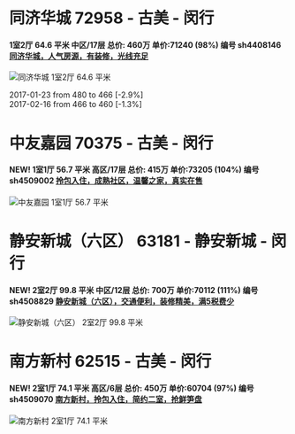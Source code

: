 # 同济华城 72958 - 古美 - 闵行

#### 1室2厅 64.6 平米 中区/17层 总价: 460万 单价:71240 (98%) 编号 sh4408146 [同济华城，人气房源，有装修，光线充足](https://href.li/?http://sh.lianjia.com/ershoufang/sh4408146.html)

![同济华城 1室2厅 64.6 平米](http://cdn1.dooioo.com/fetch/vp/fy/gi/20161124/e502161b-dbcd-4144-acf8-efa4b43aba35.jpg_200x150.jpg)

2017-01-23 from 480 to 466 [-2.9%]<br />2017-02-16 from 466 to 460 [-1.3%]

    


# 中友嘉园 70375 - 古美 - 闵行

#### NEW! 1室1厅 56.7 平米 高区/17层 总价: 415万 单价:73205 (104%) 编号 sh4509002 [拎包入住，成熟社区，温馨之家，真实在售](https://href.li/?http://sh.lianjia.com/ershoufang/sh4509002.html)

![中友嘉园 1室1厅 56.7 平米](http://cdn7.dooioo.com/static/img/new-version/default_block.png)

    


# 静安新城（六区） 63181 - 静安新城 - 闵行

#### NEW! 2室2厅 99.8 平米 中区/12层 总价: 700万 单价:70112 (111%) 编号 sh4508829 [静安新城（六区），交通便利，装修精美，满5税费少](https://href.li/?http://sh.lianjia.com/ershoufang/sh4508829.html)

![静安新城（六区） 2室2厅 99.8 平米](http://cdn7.dooioo.com/static/img/new-version/default_block.png)

    


# 南方新村 62515 - 古美 - 闵行

#### NEW! 2室1厅 74.1 平米 高区/6层 总价: 450万 单价:60704 (97%) 编号 sh4509070 [南方新村，拎包入住，简约二室，抢鲜笋盘](https://href.li/?http://sh.lianjia.com/ershoufang/sh4509070.html)

![南方新村 2室1厅 74.1 平米](http://cdn7.dooioo.com/static/img/new-version/default_block.png)

    


